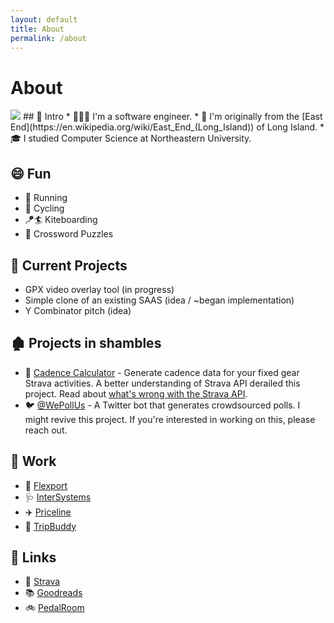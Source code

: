 ```yaml
---
layout: default
title: About
permalink: /about
---
```

# About

<div id="about" markdown="1">
<img class="img-wide" src="https://i.imgur.com/sTXCdDv.jpg">
## 👋 Intro
* 👨🏻‍💻 I'm a software engineer.
* 🏡 I'm originally from the [East End](https://en.wikipedia.org/wiki/East_End_(Long_Island)) of Long Island.
* 🎓 I studied Computer Science at Northeastern University.

## 😄 Fun
* 🏃 Running
* 🚴 Cycling
* 🪁🏄 Kiteboarding
* 🧩 Crossword Puzzles

## 🚧 Current Projects
* GPX video overlay tool (in progress)
* Simple clone of an existing SAAS (idea / ~began implementation)
* Y Combinator pitch (idea)

## 🏚 Projects in shambles
* 🚴 [Cadence Calculator](https://github.com/walkersutton/cadence-calculator) - Generate cadence data for your fixed gear Strava activities. A better understanding of Strava API derailed this project. Read about [what's wrong with the Strava API](https://walkersutton.com/coming_soon).
* 🐦 [@WePollUs](https://twitter.com/wepollus) - A Twitter bot that generates crowdsourced polls. I might revive this project. If you're interested in working on this, please reach out.

## 👔 Work
* 🚢 [Flexport](https://www.flexport.com)
* 🩺 [InterSystems](https://www.intersystems.com)
* ✈️ [Priceline](https://www.priceline.com)
* 🚗 [TripBuddy](https://www.thetripbuddyapp.com)

## 🔗 Links
* 🏃 [Strava](https://www.strava.com/athletes/2700105)
* 📚 [Goodreads](https://www.goodreads.com/walkersutton)
* 🚲 [PedalRoom](https://www.pedalroom.com/members/walkersutton)
</div>
